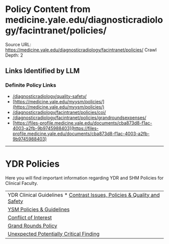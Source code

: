 # Policy Content from medicine.yale.edu/diagnosticradiology/facintranet/policies/

Source URL: https://medicine.yale.edu/diagnosticradiology/facintranet/policies/
Crawl Depth: 2

## Links Identified by LLM

### Definite Policy Links

- [/diagnosticradiology/quality-safety/](/diagnosticradiology/quality-safety/)
- [https://medicine.yale.edu/myysm/policies/](https://medicine.yale.edu/myysm/policies/)
- [/diagnosticradiology/facintranet/policies/coi/](/diagnosticradiology/facintranet/policies/coi/)
- [/diagnosticradiology/facintranet/policies/grandroundsexpenses/](/diagnosticradiology/facintranet/policies/grandroundsexpenses/)
- [https://files-profile.medicine.yale.edu/documents/cba873d8-f1ac-4003-a2fb-9b9745988403](https://files-profile.medicine.yale.edu/documents/cba873d8-f1ac-4003-a2fb-9b9745988403)

---

# YDR Policies

Here you will find important information regarding YDR and SHM Policies for Clinical Faculty.

|  |
| --- |
| YDR Clinical Guidelines    * [Contrast Issues, Policies & Quality and Safety](/diagnosticradiology/quality-safety/) |
| [YSM Policies & Guidelines](https://medicine.yale.edu/myysm/policies/) |
| [Conflict of Interest](/diagnosticradiology/facintranet/policies/coi/ "Conflict of Interest Main") |
| [Grand Rounds Policy](/diagnosticradiology/facintranet/policies/grandroundsexpenses/) |
| [Unexpected Potentially Critical Finding](https://files-profile.medicine.yale.edu/documents/cba873d8-f1ac-4003-a2fb-9b9745988403 "Unexpected Potentially Critical Finding") |
